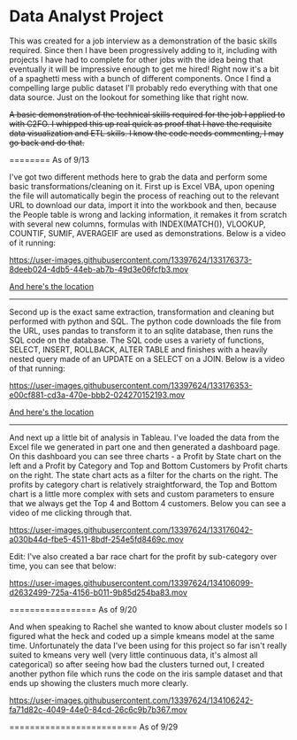 # Data Analyst Project
 
This was created for a job interview as a demonstration of the basic skills required. Since then I have been progressively adding to it, including with projects I have had to complete for other jobs with the idea being that eventually it will be impressive enough to get me hired! Right now it's a bit of a spaghetti mess with a bunch of different components. Once I find a compelling large public dataset I'll probably redo everything with that one data source. Just on the lookout for something like that right now.

~~A basic demonstration of the technical skills required for the job I applied to with C2FO. I whipped this up real quick as proof that I have the requisite data visualization and ETL skills. I know the code needs commenting, I may go back and do that.~~

========
As of 9/13

I've got two different methods here to grab the data and perform some basic transformations/cleaning on it. First up is Excel VBA, upon opening the file will automatically begin the process of reaching out to the relevant URL to download our data, import it into the workbook and then, because the People table is wrong and lacking information, it remakes it from scratch with several new columns, formulas with INDEX(MATCH()), VLOOKUP, COUNTIF, SUMIF, AVERAGEIF are used as demonstrations. Below is a video of it running:

https://user-images.githubusercontent.com/13397624/133176373-8deeb024-4db5-44eb-ab7b-49d3e06fcfb3.mov

[And here's the location](https://github.com/mwhol/C2FO-Business-Analyst-Project/tree/main/ETL/VBA)


-----------------

Second up is the exact same extraction, transformation and cleaning but performed with python and SQL. The python code downloads the file from the URL, uses pandas to transform it to an sqlite database, then runs the SQL code on the database. The SQL code uses a variety of functions, SELECT, INSERT, ROLLBACK, ALTER TABLE and finishes with a heavily nested query made of an UPDATE on a SELECT on a JOIN. Below is a video of that running:


https://user-images.githubusercontent.com/13397624/133176353-e00cf881-cd3a-470e-bbb2-024270152193.mov

[And here's the location](https://github.com/mwhol/C2FO-Business-Analyst-Project/tree/main/ETL/Python)

---------------------

And next up a little bit of analysis in Tableau. I've loaded the data from the Excel file we generated in part one and then generated a dashboard page. On this dashboard you can see three charts - a Profit by State chart on the left and a Profit by Category and Top and Bottom Customers by Profit charts on the right. The state chart acts as a filter for the charts on the right. The profits by category chart is relatively straightforward, the Top and Bottom chart is a little more complex with sets and custom parameters to ensure that we always get the Top 4 and Bottom 4 customers. Below you can see a video of me clicking through that.


https://user-images.githubusercontent.com/13397624/133176042-a030b44d-fbe5-4511-8bdf-254e5fd8469c.mov

Edit: I've also created a bar race chart for the profit by sub-category over time, you can see that below:

https://user-images.githubusercontent.com/13397624/134106099-d2632499-725a-4156-b011-9b85d254ba83.mov


=================
As of 9/20


And when speaking to Rachel she wanted to know about cluster models so I figured what the heck and coded up a simple kmeans model at the same time. Unfortunately the data I've been using for this project so far isn't really suited to kmeans very well (very little continuous data, it's almost all categorical) so after seeing how bad the clusters turned out, I created another python file which runs the code on the iris sample dataset and that ends up showing the clusters much more clearly.

https://user-images.githubusercontent.com/13397624/134106242-fa71d82c-4049-44e0-84cd-26c6c9b7b367.mov


=========================
As of 9/29
